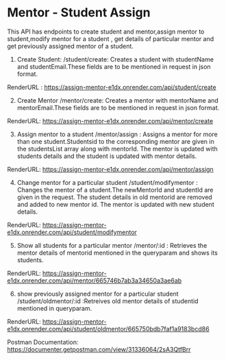 # Mentor - Student Assign 
This API has endpoints to create student and mentor,assign mentor to student,modify mentor for a student , get details of particular mentor and get previously assigned mentor of a student.

1. Create Student: 
/student/create: Creates a student with studentName and studentEmail.These fields are to be mentioned in request in json format.

 RenderURL : https://assign-mentor-e1dx.onrender.com/api/student/create


 2. Create Mentor
 /mentor/create: Creates a mentor with mentorName and mentorEmail.These fields are to be mentioned in request in json format.

 RenderURL: https://assign-mentor-e1dx.onrender.com/api/mentor/create

 3. Assign mentor to a student
 /mentor/assign : Assigns a mentor for more than one student.Studentsid to the corresponding mentor are given in the studentsList array along with mentorId.
 The mentor is updated with students details and the student is updated with mentor details.

 RenderURL: https://assign-mentor-e1dx.onrender.com/api/mentor/assign

 4. Change mentor for a particular student
 /student/modifymentor : Changes the mentor of a student.The newMentorId and studentId are given in the request.
The student details in old mentorid are removed and added to new mentor id.
The mentor is updated with new student details.

RenderURL:
https://assign-mentor-e1dx.onrender.com/api/student/modifymentor

5. Show all students for a particular mentor
/mentor/:id  : Retrieves the mentor details of mentorid mentioned in the queryparam and shows its students.

RenderURL:
https://assign-mentor-e1dx.onrender.com/api/mentor/665746b7ab3a34650a3ae6ab

6. show previously assigned mentor for a particular student
/student/oldmentor/:id :Retreives old mentor details of studentid mentioned in queryparam.

RenderURL:
https://assign-mentor-e1dx.onrender.com/api/student/oldmentor/665750bdb7faf1a9183bcd86


Postman Documentation:
https://documenter.getpostman.com/view/31336064/2sA3QtfBrr
  

